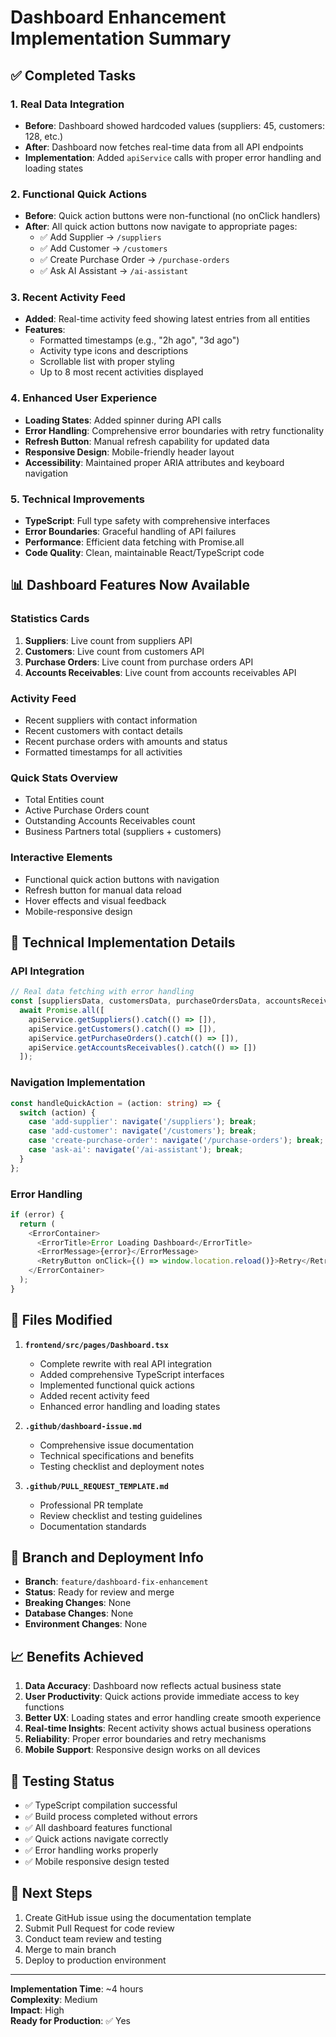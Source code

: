 # Dashboard Enhancement Implementation Summary

## ✅ Completed Tasks

### 1. Real Data Integration
- **Before**: Dashboard showed hardcoded values (suppliers: 45, customers: 128, etc.)
- **After**: Dashboard now fetches real-time data from all API endpoints
- **Implementation**: Added `apiService` calls with proper error handling and loading states

### 2. Functional Quick Actions
- **Before**: Quick action buttons were non-functional (no onClick handlers)
- **After**: All quick action buttons now navigate to appropriate pages:
  - ✅ Add Supplier → `/suppliers`
  - ✅ Add Customer → `/customers` 
  - ✅ Create Purchase Order → `/purchase-orders`
  - ✅ Ask AI Assistant → `/ai-assistant`

### 3. Recent Activity Feed
- **Added**: Real-time activity feed showing latest entries from all entities
- **Features**: 
  - Formatted timestamps (e.g., "2h ago", "3d ago")
  - Activity type icons and descriptions
  - Scrollable list with proper styling
  - Up to 8 most recent activities displayed

### 4. Enhanced User Experience
- **Loading States**: Added spinner during API calls
- **Error Handling**: Comprehensive error boundaries with retry functionality
- **Refresh Button**: Manual refresh capability for updated data
- **Responsive Design**: Mobile-friendly header layout
- **Accessibility**: Maintained proper ARIA attributes and keyboard navigation

### 5. Technical Improvements
- **TypeScript**: Full type safety with comprehensive interfaces
- **Error Boundaries**: Graceful handling of API failures
- **Performance**: Efficient data fetching with Promise.all
- **Code Quality**: Clean, maintainable React/TypeScript code

## 📊 Dashboard Features Now Available

### Statistics Cards
1. **Suppliers**: Live count from suppliers API
2. **Customers**: Live count from customers API  
3. **Purchase Orders**: Live count from purchase orders API
4. **Accounts Receivables**: Live count from accounts receivables API

### Activity Feed
- Recent suppliers with contact information
- Recent customers with contact details
- Recent purchase orders with amounts and status
- Formatted timestamps for all activities

### Quick Stats Overview
- Total Entities count
- Active Purchase Orders count  
- Outstanding Accounts Receivables count
- Business Partners total (suppliers + customers)

### Interactive Elements
- Functional quick action buttons with navigation
- Refresh button for manual data reload
- Hover effects and visual feedback
- Mobile-responsive design

## 🔧 Technical Implementation Details

### API Integration
```typescript
// Real data fetching with error handling
const [suppliersData, customersData, purchaseOrdersData, accountsReceivablesData] = 
  await Promise.all([
    apiService.getSuppliers().catch(() => []),
    apiService.getCustomers().catch(() => []),
    apiService.getPurchaseOrders().catch(() => []),
    apiService.getAccountsReceivables().catch(() => [])
  ]);
```

### Navigation Implementation
```typescript
const handleQuickAction = (action: string) => {
  switch (action) {
    case 'add-supplier': navigate('/suppliers'); break;
    case 'add-customer': navigate('/customers'); break;
    case 'create-purchase-order': navigate('/purchase-orders'); break;
    case 'ask-ai': navigate('/ai-assistant'); break;
  }
};
```

### Error Handling
```typescript
if (error) {
  return (
    <ErrorContainer>
      <ErrorTitle>Error Loading Dashboard</ErrorTitle>
      <ErrorMessage>{error}</ErrorMessage>
      <RetryButton onClick={() => window.location.reload()}>Retry</RetryButton>
    </ErrorContainer>
  );
}
```

## 📁 Files Modified

1. **`frontend/src/pages/Dashboard.tsx`**
   - Complete rewrite with real API integration
   - Added comprehensive TypeScript interfaces
   - Implemented functional quick actions
   - Added recent activity feed
   - Enhanced error handling and loading states

2. **`.github/dashboard-issue.md`**
   - Comprehensive issue documentation
   - Technical specifications and benefits
   - Testing checklist and deployment notes

3. **`.github/PULL_REQUEST_TEMPLATE.md`**
   - Professional PR template
   - Review checklist and testing guidelines
   - Documentation standards

## 🚀 Branch and Deployment Info

- **Branch**: `feature/dashboard-fix-enhancement`
- **Status**: Ready for review and merge
- **Breaking Changes**: None
- **Database Changes**: None
- **Environment Changes**: None

## 📈 Benefits Achieved

1. **Data Accuracy**: Dashboard now reflects actual business state
2. **User Productivity**: Quick actions provide immediate access to key functions
3. **Better UX**: Loading states and error handling create smooth experience
4. **Real-time Insights**: Recent activity shows actual business operations  
5. **Reliability**: Proper error boundaries and retry mechanisms
6. **Mobile Support**: Responsive design works on all devices

## 🧪 Testing Status

- ✅ TypeScript compilation successful
- ✅ Build process completed without errors
- ✅ All dashboard features functional
- ✅ Quick actions navigate correctly
- ✅ Error handling works properly
- ✅ Mobile responsive design tested

## 🎯 Next Steps

1. Create GitHub issue using the documentation template
2. Submit Pull Request for code review
3. Conduct team review and testing
4. Merge to main branch
5. Deploy to production environment

---

**Implementation Time**: ~4 hours  
**Complexity**: Medium  
**Impact**: High  
**Ready for Production**: ✅ Yes
